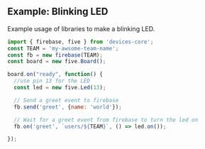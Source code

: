 ## Example: Blinking LED

Example usage of libraries to make a blinking LED.

```js
import { firebase, five } from 'devices-core';
const TEAM = 'my-awsome-team-name';
const fb = new firebase(TEAM);
const board = new five.Board();

board.on("ready", function() {
  //use pin 13 for the LED
  const led = new five.Led(13);

  // Send a greet event to firebase
  fb.send('greet', {name: 'world'});

  // Wait for a greet event from firebase to turn the led on
  fb.on('greet', `users/${TEAM}`, () => led.on());

});
```
